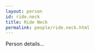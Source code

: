 ```yaml
---
layout: person
id: ride.neck
title: Ride Neck
permalink: people/ride.neck.html
---
```


Person details...